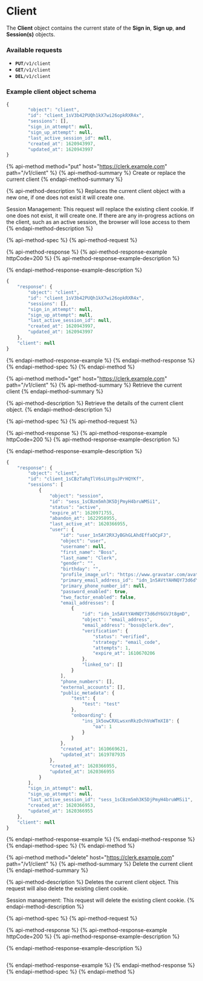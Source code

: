 # Client

The **Client** object contains the current state of the **Sign in**, **Sign up**, **and Session\(s\)** objects.

### Available requests

* **`PUT`**`/v1/client`
* **`GET`**`/v1/client`
* **`DEL`**`/v1/client`

### Example client object schema

```javascript
{
        "object": "client",
        "id": "client_1sV3b42PUQh1kX7wi26opkRXR4x",
        "sessions": [],
        "sign_in_attempt": null,
        "sign_up_attempt": null,
        "last_active_session_id": null,
        "created_at": 1620943997,
        "updated_at": 1620943997
}
```

{% api-method method="put" host="https://clerk.example.com" path="/v1/client" %}
{% api-method-summary %}
Create or replace the current client
{% endapi-method-summary %}

{% api-method-description %}
Replaces the current client object with a new one, if one does not exist it will create one.  
  
Session Management: This request will replace the existing client cookie. If one does not exist, it will create one.  If there are any in-progress actions on the client, such as an active session, the browser will lose access to them
{% endapi-method-description %}

{% api-method-spec %}
{% api-method-request %}

{% api-method-response %}
{% api-method-response-example httpCode=200 %}
{% api-method-response-example-description %}

{% endapi-method-response-example-description %}

```javascript
{
    "response": {
        "object": "client",
        "id": "client_1sV3b42PUQh1kX7wi26opkRXR4x",
        "sessions": [],
        "sign_in_attempt": null,
        "sign_up_attempt": null,
        "last_active_session_id": null,
        "created_at": 1620943997,
        "updated_at": 1620943997
    },
    "client": null
}
```
{% endapi-method-response-example %}
{% endapi-method-response %}
{% endapi-method-spec %}
{% endapi-method %}

{% api-method method="get" host="https://clerk.example.com" path="/v1/client" %}
{% api-method-summary %}
Retrieve the current client
{% endapi-method-summary %}

{% api-method-description %}
Retrieve the details of the current client object.
{% endapi-method-description %}

{% api-method-spec %}
{% api-method-request %}

{% api-method-response %}
{% api-method-response-example httpCode=200 %}
{% api-method-response-example-description %}

{% endapi-method-response-example-description %}

```javascript
{
    "response": {
        "object": "client",
        "id": "client_1sCBzTaRqTlV6sLUtguJPrHQYKf",
        "sessions": [
            {
                "object": "session",
                "id": "sess_1sCBzm5mh3K5DjPmyH4bruWMSi1",
                "status": "active",
                "expire_at": 1620971755,
                "abandon_at": 1622958955,
                "last_active_at": 1620366955,
                "user": {
                    "id": "user_1n5AY2RXJyBGhGLAhdEffaOCpFJ",
                    "object": "user",
                    "username": null,
                    "first_name": "Boss",
                    "last_name": "Clerk",
                    "gender": "",
                    "birthday": "",
                    "profile_image_url": "https://www.gravatar.com/avatar?d=mp",
                    "primary_email_address_id": "idn_1n5AVtYAHNQY73d6dY6GVJt8gmD",
                    "primary_phone_number_id": null,
                    "password_enabled": true,
                    "two_factor_enabled": false,
                    "email_addresses": [
                        {
                            "id": "idn_1n5AVtYAHNQY73d6dY6GVJt8gmD",
                            "object": "email_address",
                            "email_address": "boss@clerk.dev",
                            "verification": {
                                "status": "verified",
                                "strategy": "email_code",
                                "attempts": 1,
                                "expire_at": 1610670206
                            },
                            "linked_to": []
                        }
                    ],
                    "phone_numbers": [],
                    "external_accounts": [],
                    "public_metadata": {
                        "test": {
                            "test": "test"
                        },
                        "onboarding": {
                            "ins_1k5owCRXLwsxnRkzDchVoWTmXI8": {
                                "oa": 1
                            }
                        }
                    },
                    "created_at": 1610669621,
                    "updated_at": 1619787935
                },
                "created_at": 1620366955,
                "updated_at": 1620366955
            }
        ],
        "sign_in_attempt": null,
        "sign_up_attempt": null,
        "last_active_session_id": "sess_1sCBzm5mh3K5DjPmyH4bruWMSi1",
        "created_at": 1620366953,
        "updated_at": 1620366955
    },
    "client": null
}
```
{% endapi-method-response-example %}
{% endapi-method-response %}
{% endapi-method-spec %}
{% endapi-method %}

{% api-method method="delete" host="https://clerk.example.com" path="/v1/client" %}
{% api-method-summary %}
Delete the current client
{% endapi-method-summary %}

{% api-method-description %}
Deletes the current client object. This request will also delete the existing client cookie.  
  
Session management: This request will delete the existing client cookie.
{% endapi-method-description %}

{% api-method-spec %}
{% api-method-request %}

{% api-method-response %}
{% api-method-response-example httpCode=200 %}
{% api-method-response-example-description %}

{% endapi-method-response-example-description %}

```

```
{% endapi-method-response-example %}
{% endapi-method-response %}
{% endapi-method-spec %}
{% endapi-method %}

